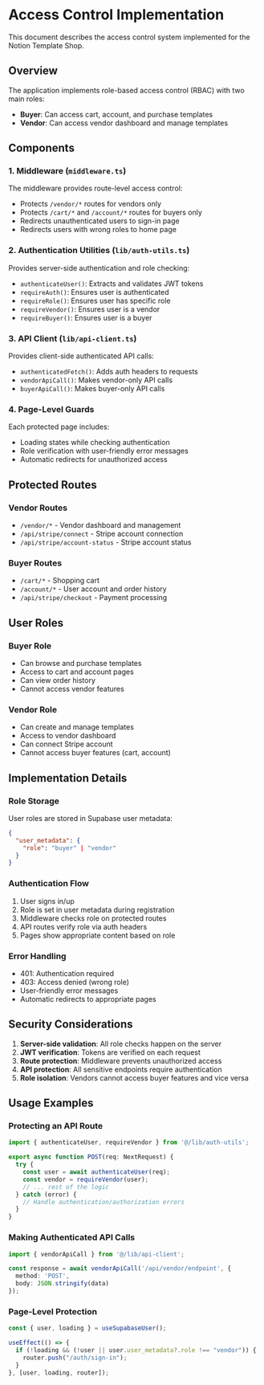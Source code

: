 # Access Control Implementation

This document describes the access control system implemented for the Notion Template Shop.

## Overview

The application implements role-based access control (RBAC) with two main roles:
- **Buyer**: Can access cart, account, and purchase templates
- **Vendor**: Can access vendor dashboard and manage templates

## Components

### 1. Middleware (`middleware.ts`)

The middleware provides route-level access control:
- Protects `/vendor/*` routes for vendors only
- Protects `/cart/*` and `/account/*` routes for buyers only
- Redirects unauthenticated users to sign-in page
- Redirects users with wrong roles to home page

### 2. Authentication Utilities (`lib/auth-utils.ts`)

Provides server-side authentication and role checking:
- `authenticateUser()`: Extracts and validates JWT tokens
- `requireAuth()`: Ensures user is authenticated
- `requireRole()`: Ensures user has specific role
- `requireVendor()`: Ensures user is a vendor
- `requireBuyer()`: Ensures user is a buyer

### 3. API Client (`lib/api-client.ts`)

Provides client-side authenticated API calls:
- `authenticatedFetch()`: Adds auth headers to requests
- `vendorApiCall()`: Makes vendor-only API calls
- `buyerApiCall()`: Makes buyer-only API calls

### 4. Page-Level Guards

Each protected page includes:
- Loading states while checking authentication
- Role verification with user-friendly error messages
- Automatic redirects for unauthorized access

## Protected Routes

### Vendor Routes
- `/vendor/*` - Vendor dashboard and management
- `/api/stripe/connect` - Stripe account connection
- `/api/stripe/account-status` - Stripe account status

### Buyer Routes
- `/cart/*` - Shopping cart
- `/account/*` - User account and order history
- `/api/stripe/checkout` - Payment processing

## User Roles

### Buyer Role
- Can browse and purchase templates
- Access to cart and account pages
- Can view order history
- Cannot access vendor features

### Vendor Role
- Can create and manage templates
- Access to vendor dashboard
- Can connect Stripe account
- Cannot access buyer features (cart, account)

## Implementation Details

### Role Storage
User roles are stored in Supabase user metadata:
```json
{
  "user_metadata": {
    "role": "buyer" | "vendor"
  }
}
```

### Authentication Flow
1. User signs in/up
2. Role is set in user metadata during registration
3. Middleware checks role on protected routes
4. API routes verify role via auth headers
5. Pages show appropriate content based on role

### Error Handling
- 401: Authentication required
- 403: Access denied (wrong role)
- User-friendly error messages
- Automatic redirects to appropriate pages

## Security Considerations

1. **Server-side validation**: All role checks happen on the server
2. **JWT verification**: Tokens are verified on each request
3. **Route protection**: Middleware prevents unauthorized access
4. **API protection**: All sensitive endpoints require authentication
5. **Role isolation**: Vendors cannot access buyer features and vice versa

## Usage Examples

### Protecting an API Route
```typescript
import { authenticateUser, requireVendor } from '@/lib/auth-utils';

export async function POST(req: NextRequest) {
  try {
    const user = await authenticateUser(req);
    const vendor = requireVendor(user);
    // ... rest of the logic
  } catch (error) {
    // Handle authentication/authorization errors
  }
}
```

### Making Authenticated API Calls
```typescript
import { vendorApiCall } from '@/lib/api-client';

const response = await vendorApiCall('/api/vendor/endpoint', {
  method: 'POST',
  body: JSON.stringify(data)
});
```

### Page-Level Protection
```typescript
const { user, loading } = useSupabaseUser();

useEffect(() => {
  if (!loading && (!user || user.user_metadata?.role !== "vendor")) {
    router.push("/auth/sign-in");
  }
}, [user, loading, router]);
``` 